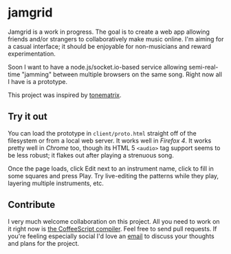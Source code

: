 jamgrid
=======

Jamgrid is a work in progress. The goal is to create a web app allowing friends and/or strangers to collaboratively make music online. I'm aiming for a casual interface; it should be enjoyable for non-musicians and reward experimentation.

Soon I want to have a node.js/socket.io-based service allowing semi-real-time "jamming" between multiple browsers on the same song. Right now all I have is a prototype.

This project was inspired by [tonematrix](http://lab.andre-michelle.com/tonematrix).

Try it out
----------

You can load the prototype in `client/proto.html` straight off of the filesystem or from a local web server. It works well in *Firefox 4*. It works pretty well in *Chrome* too, though its HTML 5 `<audio>` tag support seems to be less robust; it flakes out after playing a strenuous song.

Once the page loads, click Edit next to an instrument name, click to fill in some squares and press Play. Try live-editing the patterns while they play, layering multiple instruments, etc.

Contribute
----------

I very much welcome collaboration on this project. All you need to work on it right now is [the CoffeeScript compiler](http://jashkenas.github.com/coffee-script/). Feel free to send pull requests. If you're feeling especially social I'd love an [email](mailto:monitron@gmail.com) to discuss your thoughts and plans for the project.
